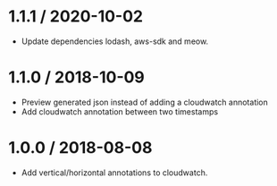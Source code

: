 1.1.1 / 2020-10-02
==================

  * Update dependencies lodash, aws-sdk and meow.

1.1.0 / 2018-10-09
==================

  * Preview generated json instead of adding a cloudwatch annotation
  * Add cloudwatch annotation between two timestamps 

1.0.0 / 2018-08-08
==================

  * Add vertical/horizontal annotations to cloudwatch.